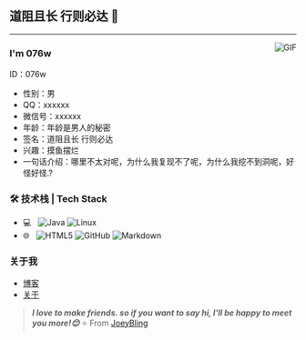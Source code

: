 ## 道阻且长 行则必达 👋
---
<img align="right" alt="GIF" src="https://raw.githubusercontent.com/JoeyBling/JoeyBling/master/pic/pusheencode.gif" />

### I'm 076w

ID：076w
- 性别：男
- QQ：xxxxxx
- 微信号：xxxxxx
- 年龄：年龄是男人的秘密
- 签名：道阻且长 行则必达
- 兴趣：摸鱼摆烂
- 一句话介绍：哪里不太对呢，为什么我复现不了呢，为什么我挖不到洞呢，好怪好怪.?

### 🛠 技术栈 | Tech Stack

- 💻 &#160; ![Java](https://img.shields.io/badge/-Java-333333?style=flat&logo=Java&logoColor=007396)
![Linux](https://img.shields.io/badge/-Linux-333333?style=flat&logo=Linux&logoColor=FCC624)
- 🌐 &#160; ![HTML5](https://img.shields.io/badge/-HTML5-333333?style=flat&logo=HTML5)
![GitHub](https://img.shields.io/badge/-GitHub-333333?style=flat&logo=github)
![Markdown](https://img.shields.io/badge/-Markdown-333333?style=flat&logo=markdown)


### 关于我
- [博客](http://www.076w.cn/)
- [关于](http://www.076w.cn/about/)

> ***I love to make friends. so if you want to say hi, I'll be happy to meet you more!😊***
⭐️ From [JoeyBling](https://github.com/JoeyBling)
